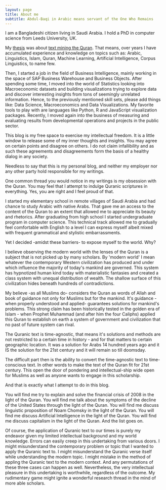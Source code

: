 ```yaml
---
layout: page
title: About me
subtitle: Abdul-Baqi in Arabic means servant of the One Who Remains
---
```


I am a Bangladeshi citizen living in Saudi Arabia. I hold a PhD in computer science from Leeds University, UK. 

My [thesis](http://etheses.whiterose.ac.uk/4160/) was about [text mining the Quran](http://textminingthequran.com). That means, over years I have accumulated experience and knowledge on topics such as: Arabic, Linguistics, Islam, Quran, Machine Learning, Artificial Intelligence, Corpus Linguistics, to name few.

Then, I started a job in the field of Business Intelligence, mainly working in the space of SAP Business Warehouse and Business Objects. After spending some time, I moved into the world of Statistics looking into Macroeconomic datasets and building visualizations trying to explore data and discover interesting insights from tons of seemingly unrelated information. Hence, to the previously mentioned skill sets, please add things like: Data Science, Macroeconomics and Data Visualizations. My favorite tools to play with are languages like Python, R and JavaScript visualization packages. Recently, I moved again into the business of measuring and evaluating results from developmental operations and projects in the public sector.  

This blog is my free space to exercise my intellectual freedom. It is a little window to release some of my inner thoughts and insights. You may agree on certain points and disagree on others. I do not claim infallibility  and as such these agreements and disagreements form the basis of a healthy dialog in any society. 

Needless to say that this is my personal blog, and neither my employer nor any other party hold responsible for my writings. 

One common thread you would notice in my writings is my obsession with the Quran. You may feel that I attempt to indulge Quranic scriptures in everything. Yes, you are right and I feel proud of that.  

I started my elementary school in remote villages of Saudi Arabia and had chance to study Arabic with native Arabs. That gave me an access to the content of the Quran to an extent that allowed me to appreciate its beauty and rhetorics. After graduating from high school I started undergraduate program in computer science. This technical track allowed me to gradually feel comfortable with English to a level I can express myself albeit mixed with frequent grammatical and stylistic embarrassments. 

Yet I decided -amidst these barriers- to expose myself to the world. Why? 

I believe observing the modern world with the lenses of the Quran is a subject that is not picked up by many scholars. By 'modern world' I mean whatever the contemporary Western civilization has produced and under which influence the majority of today's mankind are governed. This system has hypnotized human kind today with materialistic fantasies and created a class system with unequal distribution of wealth. The shallow surface of this civilization hides beneath hundreds of contradictions.

My believe -as all Muslims do- considers the Quran as words of Allah and book of guidance not only for Muslims but for the mankind. It's guidance -when properly understood and applied- guarantees solutions for mankind's problems. This strong claim has been historically tested in the golden era of Islam - when Prophet Muhammad (and after him the four Caliphs) applied this Quran to establish on earth a system of government and civilization that no past of future system can rival. 

The Quranic text is time-agnostic, that means it's solutions and methods are not restricted to a certain time in history - and for that matters to certain geographic location. It was a solution for Arabs 14 hundred years ago and it IS the solution for the 21st century and it will remain so till doomsday. 

The difficult part then is the ability to convert the time-agnostic text to time-conscious text. In other words to make the text of the Quran fit for 21st century. This open the door of pondering and intellectual-ship wide open for Muslims as well as anyone wants to engage in this scholarship. 

And that is exactly what I attempt to do in this blog. 

You will find me try to explain and solve the financial crisis of 2008 in the light of the Quran. You will find me talk about the symptoms of the decline of the United States through the light of the Quran. You will find me discuss linguistic proposition of Noam Chomsky in the light of the Quran. You will find me discuss Artificial Intelligence in the light of the Quran. You will find me discuss capitalism in the light of the Quran. And the list goes on. 

Of course, the application of Quranic text to our times is purely my endeavor given my limited intellectual background and my world knowledge. Errors can easily creep in this undertaking from various doors. I might misunderstand the contemporary problem or topic that I wanted to apply the Quranic text to. I might misunderstand the Quranic verse itself while understanding the modern topic. I might mistake in the method of appling the Quranic text to the modern context. And any permutations of these three cases can happen as well. Nevertheless, the very intellectual pleasure in this undertaking is worthwhile, regardless of the outcome. My rudimentary game might ignite a wonderful research thread in the mind of more able scholars.